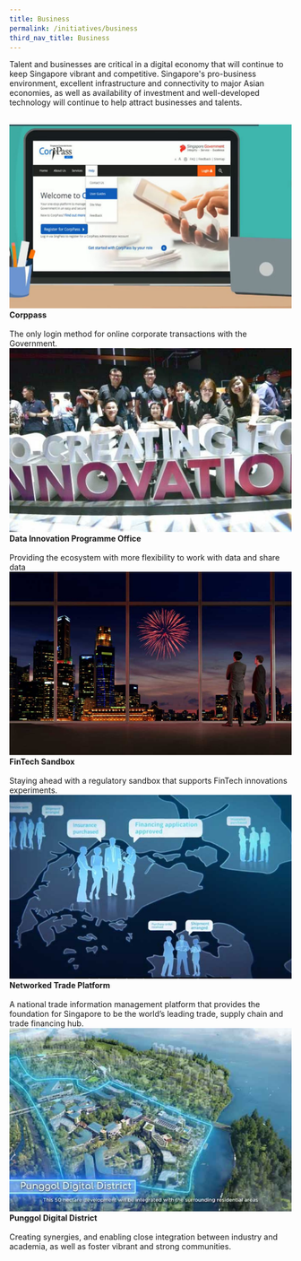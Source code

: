```yaml
---
title: Business
permalink: /initiatives/business
third_nav_title: Business
---
```

Talent and businesses are critical in a digital economy that will continue to keep Singapore vibrant and competitive. Singapore's pro-business environment, excellent infrastructure and connectivity to major Asian economies, as well as availability of investment and well-developed technology will continue to help attract businesses and talents.

<br>
<div class="row">  
  <div class="column-c" > 
    <a href="/initiatives/business/corppass"><img src="/images/initiatives/overview-pages/corppass.png"></a><br>
    <div class="header"><b>Corppass</b></div><br>
    <div class="para">The only login method for online corporate transactions with the Government.</div>
  </div>
   <div class="column-c"> 
    <a href="/initiatives/business/dipo"><img src="/images/initiatives/overview-pages/dipo.png"></a><br>
     <div class="header"><b>Data Innovation Programme Office</b></div><br>
    <div class="para">Providing the ecosystem with more flexibility to work with data and share data</div>
  </div>
  <div class="column-c">  
    <a href="/initiatives/business/fintech-initiatives"><img src="/images/initiatives/overview-pages/fintech-sandbox.png"></a><br>
    <div class="header"><b>FinTech Sandbox</b></div><br>
    <div class="para">Staying ahead with a regulatory sandbox that supports FinTech innovations experiments.</div>
  </div>     
</div>
<div class="row">  
  <div class="column-c" > 
    <a href="/initiatives/businesses/networked-trade-platform"><img src="/images/initiatives/overview-pages/networked-trade-platform.png"></a><br>
    <div class="header"><b>Networked Trade Platform</b></div><br>
    <div class="para">A national trade information management platform that provides the foundation for Singapore to be the world’s leading trade, supply chain and trade financing hub.</div>
  </div>
  <div class="column-c" > 
    <a href="/initiatives/businesses/punggol-digital-district"><img src="/images/initiatives/overview-pages/punggol-digital-district.png"></a><br>
    <div class="header"><b>Punggol Digital District</b></div><br>
    <div class="para">Creating synergies, and enabling close integration between industry and academia, as well as foster vibrant and strong communities.</div>
  </div>
</div>